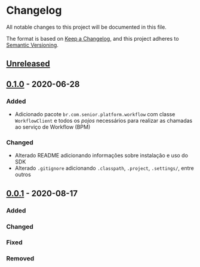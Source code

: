 # Changelog

All notable changes to this project will be documented in this file.

The format is based on [Keep a Changelog](https://keepachangelog.com/en/1.0.0/),
and this project adheres to [Semantic Versioning](https://semver.org/spec/v2.0.0.html).

## [Unreleased]

## [0.1.0] - 2020-06-28

### Added
- Adicionado pacote `br.com.senior.platform.workflow` com classe `WorkflowClient` e todos os _pojos_ necessários para realizar as chamadas ao serviço de Workflow (BPM)

### Changed
- Alterado README adicionando informações sobre instalação e uso do SDK
- Alterado `.gitignore` adicionando `.classpath`, `.project`, `.settings/`, entre outros

## [0.0.1] - 2020-08-17

### Added

### Changed

### Fixed

### Removed

[Unreleased]: https://github.com/dev-senior-com-br/senior-platform-apps-java/compare/v0.1.0...HEAD

[0.1.0]: https://github.com/dev-senior-com-br/senior-platform-apps-java/compare/v0.0.1...v0.1.0

[0.0.1]: https://github.com/dev-senior-com-br/senior-platform-apps-java/releases/tag/v0.0.1
